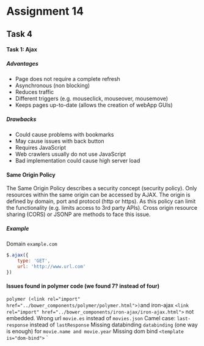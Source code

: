 # Assignment 14 #

## Task 4 ##

#### Task 1: Ajax ####

##### Advantages #####
+ Page does not require a complete refresh
+ Asynchronous (non blocking)
+ Reduces traffic 
+ Different triggers (e.g. mouseclick, mouseover, mousemove)
+ Keeps pages up-to-date (allows the creation of webApp GUIs)

##### Drawbacks #####
- Could cause problems with bookmarks
- May cause issues with back button
- Requires JavaScript
- Web crawlers usually do not use JavaScript
- Bad implementation could cause high server load

#### Same Origin Policy ####

The Same Origin Policy describes a security concept (security policy). Only resources within the same origin can be accessed by AJAX. The origin is defined by domain, port and protocol (http or https). 
As this policy can limit the functionality (e.g. limits access to 3rd party APIs). Cross origin resource sharing (CORS) or JSONP are methods to face this issue.

##### Example #####

Domain `example.com`

```javascript
$.ajax({
    type: 'GET',
    url: 'http://www.url.com'
})

```

#### Issues found in polymer code (we found 7? instead of four) ####
`polymer (<link rel="import" href="../bower_components/polymer/polymer.html">)`and iron-ajax `<link rel="import" href="../bower_components/iron-ajax/iron-ajax.html">` not embedded.
Wrong url `movie.es` instead of `movies.json`
Camel case: `last-response` instead of `lastResponse` 
Missing databinding `databinding` (one way is enough) for `movie.name and movie.year`
Missing dom bind `<template is="dom-bind">`
` 